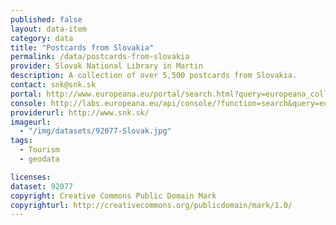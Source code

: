 ```yaml
---
published: false
layout: data-item
category: data
title: "Postcards from Slovakia"
permalink: /data/postcards-from-slovakia
provider: Slovak National Library in Martin
description: A collection of over 5,500 postcards from Slovakia.
contact: snk@snk.sk
portal: http://www.europeana.eu/portal/search.html?query=europeana_collectionName%3A92077*&rows=24
console: http://labs.europeana.eu/api/console/?function=search&query=europeana_collectionName%3A92077*&rows=24
providerurl: http://www.snk.sk/
imageurl:
  - "/img/datasets/92077-Slovak.jpg"
tags:
  - Tourism
  - geodata

licenses:
dataset: 92077
copyright: Creative Commons Public Domain Mark
copyrighturl: http://creativecommons.org/publicdomain/mark/1.0/
---
```

